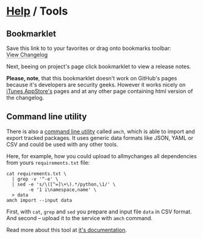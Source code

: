 [Help](..) / Tools
==================

Bookmarklet
-----------

Save this link to to your favorites or drag onto bookmarks toolbar:  
<a href="javascript:location.href='http://allmychanges.com/search/?q=' + encodeURIComponent(location.href)"
   style="text-decoration: none; border-bottom: 1px dotted;"
   onclick="return false">View Changelog</a>

Next, beeing on project's page click bookmarklet to view a release notes.

**Please, note**, that this bookmarklet doesn't work on GitHub's pages because it's developers
are security geeks. However it works nicely on [iTunes AppStore's](https://itunes.apple.com/us/genre/ios/id36?mt=8) pages
and at any other page containing html version of the changelog.

Command line utility
--------------------

There is also a [command line utility](https://github.com/svetlyak40wt/allmychanges) called `amch`, which is able
to import and export tracked packages. It uses generic data formats
like JSON, YAML or CSV and could be used with any other tools.

Here, for example, how you could upload to allmychanges all
dependencies from yours `requirements.txt` file:

    cat requirements.txt \
      | grep -v '^-e' \
      | sed -e 's/\([^=]\+\).*/python,\1/' \
            -e '1 i\namespace,name' \
      > data
    amch import --input data

First, with `cat`, `grep` and `sed` you prepare and input file `data` in CSV format.
And second – upload it to the service with `amch` command.

Read more about this tool at [it's documentation](https://github.com/svetlyak40wt/allmychanges#installation).
